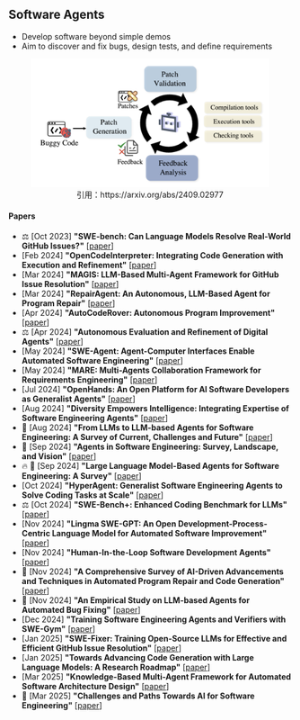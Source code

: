 ## Software Agents
* Develop software beyond simple demos
* Aim to discover and fix bugs, design tests, and define requirements

<figure style="text-align: center;">
    <img alt="" src="../assets/software-agent.png" width="500" />
    <figcaption style="text-align: center;">引用：https://arxiv.org/abs/2409.02977</figcaption>
</figure>

#### Papers
* ⚖️ [Oct 2023] **"SWE-bench: Can Language Models Resolve Real-World GitHub Issues?"** [[paper](https://arxiv.org/abs/2310.06770)]
* [Feb 2024] **"OpenCodeInterpreter: Integrating Code Generation with Execution and Refinement"** [[paper](https://arxiv.org/abs/2402.14658)]
* [Mar 2024] **"MAGIS: LLM-Based Multi-Agent Framework for GitHub Issue Resolution"** [[paper](https://arxiv.org/abs/2403.17927)]
* [Mar 2024] **"RepairAgent: An Autonomous, LLM-Based Agent for Program Repair"** [[paper](https://arxiv.org/abs/2403.17134)]
* [Apr 2024] **"AutoCodeRover: Autonomous Program Improvement"** [[paper](https://arxiv.org/abs/2404.05427)]
* ⚖️ [Apr 2024] **"Autonomous Evaluation and Refinement of Digital Agents"** [[paper](https://arxiv.org/abs/2404.06474)]
* [May 2024] **"SWE-Agent: Agent-Computer Interfaces Enable Automated Software Engineering"** [[paper](https://arxiv.org/abs/2405.15793)]
* [May 2024] **"MARE: Multi-Agents Collaboration Framework for Requirements Engineering"** [[paper](https://arxiv.org/abs/2405.03256)]
* [Jul 2024] **"OpenHands: An Open Platform for AI Software Developers as Generalist Agents"** [[paper](https://arxiv.org/abs/2407.16741)]
* [Aug 2024] **"Diversity Empowers Intelligence: Integrating Expertise of Software Engineering Agents"** [[paper](https://arxiv.org/abs/2408.07060)]
* 📖 [Aug 2024] **"From LLMs to LLM-based Agents for Software Engineering: A Survey of Current, Challenges and Future"** [[paper](https://arxiv.org/abs/2408.02479)]
* 📖 [Sep 2024] **"Agents in Software Engineering: Survey, Landscape, and Vision"** [[paper](https://arxiv.org/abs/2409.09030)]
* 🔥 📖 [Sep 2024] **"Large Language Model-Based Agents for Software Engineering: A Survey"** [[paper](https://arxiv.org/abs/2409.02977)]
* [Oct 2024] **"HyperAgent: Generalist Software Engineering Agents to Solve Coding Tasks at Scale"** [[paper](https://arxiv.org/abs/2409.16299)]
* ⚖️ [Oct 2024] **"SWE-Bench+: Enhanced Coding Benchmark for LLMs"** [[paper](https://arxiv.org/abs/2410.06992)]
* [Nov 2024] **"Lingma SWE-GPT: An Open Development-Process-Centric Language Model for Automated Software Improvement"** [[paper](https://arxiv.org/abs/2411.00622)]
* [Nov 2024] **"Human-In-the-Loop Software Development Agents"** [[paper](https://arxiv.org/abs/2411.12924)]
* 📖 [Nov 2024] **"A Comprehensive Survey of AI-Driven Advancements and Techniques in Automated Program Repair and Code Generation"** [[paper](https://arxiv.org/abs/2411.07586)]
* 📖 [Nov 2024] **"An Empirical Study on LLM-based Agents for Automated Bug Fixing"** [[paper](https://arxiv.org/abs/2411.10213)]
* [Dec 2024] **"Training Software Engineering Agents and Verifiers with SWE-Gym"** [[paper](https://arxiv.org/abs/2412.21139)]
* [Jan 2025] **"SWE-Fixer: Training Open-Source LLMs for Effective and Efficient GitHub Issue Resolution"** [[paper](https://arxiv.org/abs/2501.05040)]
* [Jan 2025] **"Towards Advancing Code Generation with Large Language Models: A Research Roadmap"** [[paper](https://arxiv.org/abs/2501.11354)]
* [Mar 2025] **"Knowledge-Based Multi-Agent Framework for Automated Software Architecture Design"** [[paper](https://arxiv.org/abs/2503.20536)]
* 📖 [Mar 2025] **"Challenges and Paths Towards AI for Software Engineering"** [[paper](https://arxiv.org/abs/2503.22625)]

